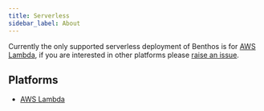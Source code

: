 ```yaml
---
title: Serverless
sidebar_label: About
---
```


Currently the only supported serverless deployment of Benthos is for
[AWS Lambda](lambda), if you are interested in other platforms please
[raise an issue](https://github.com/Jeffail/benthos/issues).

## Platforms

- [AWS Lambda](lambda)